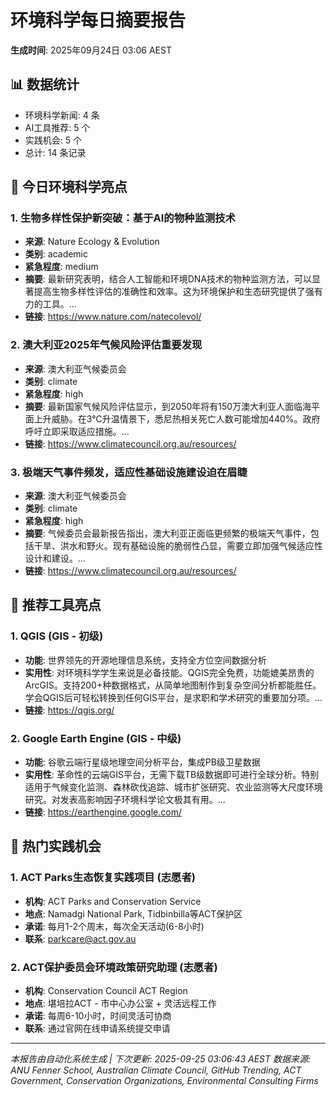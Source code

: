 # 环境科学每日摘要报告

**生成时间**: 2025年09月24日 03:06 AEST

## 📊 数据统计
- 环境科学新闻: 4 条
- AI工具推荐: 5 个  
- 实践机会: 5 个
- 总计: 14 条记录

## 🌳 今日环境科学亮点

### 1. 生物多样性保护新突破：基于AI的物种监测技术
- **来源**: Nature Ecology & Evolution
- **类别**: academic 
- **紧急程度**: medium
- **摘要**: 最新研究表明，结合人工智能和环境DNA技术的物种监测方法，可以显著提高生物多样性评估的准确性和效率。这为环境保护和生态研究提供了强有力的工具。...
- **链接**: https://www.nature.com/natecolevol/

### 2. 澳大利亚2025年气候风险评估重要发现
- **来源**: 澳大利亚气候委员会
- **类别**: climate 
- **紧急程度**: high
- **摘要**: 最新国家气候风险评估显示，到2050年将有150万澳大利亚人面临海平面上升威胁。在3°C升温情景下，悉尼热相关死亡人数可能增加440%。政府呼吁立即采取适应措施。...
- **链接**: https://www.climatecouncil.org.au/resources/

### 3. 极端天气事件频发，适应性基础设施建设迫在眉睫
- **来源**: 澳大利亚气候委员会
- **类别**: climate 
- **紧急程度**: high
- **摘要**: 气候委员会最新报告指出，澳大利亚正面临更频繁的极端天气事件，包括干旱、洪水和野火。现有基础设施的脆弱性凸显，需要立即加强气候适应性设计和建设。...
- **链接**: https://www.climatecouncil.org.au/resources/


## 🚀 推荐工具亮点

### 1. QGIS (GIS - 初级)
- **功能**: 世界领先的开源地理信息系统，支持全方位空间数据分析
- **实用性**: 对环境科学学生来说是必备技能。QGIS完全免费，功能媲美昂贵的ArcGIS。支持200+种数据格式，从简单地图制作到复杂空间分析都能胜任。学会QGIS后可轻松转换到任何GIS平台，是求职和学术研究的重要加分项。...
- **链接**: https://qgis.org/

### 2. Google Earth Engine (GIS - 中级)
- **功能**: 谷歌云端行星级地理空间分析平台，集成PB级卫星数据
- **实用性**: 革命性的云端GIS平台，无需下载TB级数据即可进行全球分析。特别适用于气候变化监测、森林砍伐追踪、城市扩张研究、农业监测等大尺度环境研究。对发表高影响因子环境科学论文极其有用。...
- **链接**: https://earthengine.google.com/


## 💼 热门实践机会

### 1. ACT Parks生态恢复实践项目 (志愿者)
- **机构**: ACT Parks and Conservation Service
- **地点**: Namadgi National Park, Tidbinbilla等ACT保护区
- **承诺**: 每月1-2个周末，每次全天活动(6-8小时)
- **联系**: parkcare@act.gov.au

### 2. ACT保护委员会环境政策研究助理 (志愿者)
- **机构**: Conservation Council ACT Region
- **地点**: 堪培拉ACT - 市中心办公室 + 灵活远程工作
- **承诺**: 每周6-10小时，时间灵活可协商
- **联系**: 通过官网在线申请系统提交申请


---
*本报告由自动化系统生成 | 下次更新: 2025-09-25 03:06:43 AEST*
*数据来源: ANU Fenner School, Australian Climate Council, GitHub Trending, ACT Government, Conservation Organizations, Environmental Consulting Firms*
